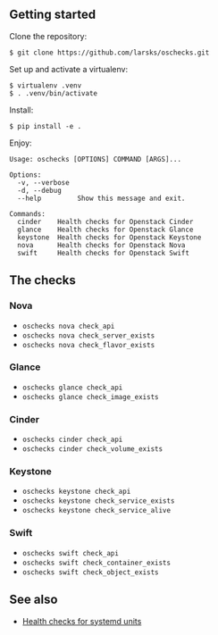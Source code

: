 ## Getting started

Clone the repository:

    $ git clone https://github.com/larsks/oschecks.git

Set up and activate a virtualenv:

    $ virtualenv .venv
    $ . .venv/bin/activate

Install:

    $ pip install -e .

Enjoy:

    Usage: oschecks [OPTIONS] COMMAND [ARGS]...

    Options:
      -v, --verbose
      -d, --debug
      --help         Show this message and exit.

    Commands:
      cinder    Health checks for Openstack Cinder
      glance    Health checks for Openstack Glance
      keystone  Health checks for Openstack Keystone
      nova      Health checks for Openstack Nova
      swift     Health checks for Openstack Swift

## The checks

### Nova

- `oschecks nova check_api`
- `oschecks nova check_server_exists`
- `oschecks nova check_flavor_exists`

### Glance

- `oschecks glance check_api`
- `oschecks glance check_image_exists`

### Cinder

- `oschecks cinder check_api`
- `oschecks cinder check_volume_exists`

### Keystone

- `oschecks keystone check_api`
- `oschecks keystone check_service_exists`
- `oschecks keystone check_service_alive`

### Swift

- `oschecks swift check_api`
- `oschecks swift check_container_exists`
- `oschecks swift check_object_exists`

## See also

- [Health checks for systemd units][oschecks_systemd]

[oschecks_systemd]: https://github.com/larsks/oschecks_systemd
